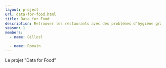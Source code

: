 ```yaml
---
layout: project
url: data-for-food.html
title: Data for Food
description: Retrouver les restaurants avec des problèmes d'hygiène grâce aux commentaires TripAdvisor.
season: 1
members:
  - name: Gillesl

  - name: Romain
---
```


Le projet "Data for Food"
